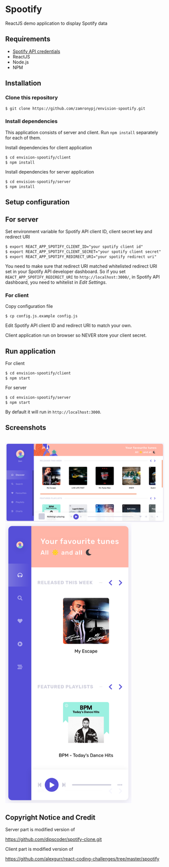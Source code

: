 # Spootify

ReactJS demo application to display Spotify data

## Requirements

- [Spotify API credentials](https://developer.spotify.com/console/)
- ReactJS
- Node.js
- NPM

## Installation

### Clone this repository

```
$ git clone https://github.com/zamronypj/envision-spootify.git
```

### Install dependencies
This application consists of server and client. Run `npm install` separately for each of them.

Install dependencies for client application
```
$ cd envision-spootify/client
$ npm install
```

Install dependencies for server application
```
$ cd envision-spootify/server
$ npm install
```

## Setup configuration

## For server
Set environment variable for Spotify API client ID, client secret key and redirect URI

```
$ export REACT_APP_SPOTIFY_CLIENT_ID="your spotify client id"
$ export REACT_APP_SPOTIFY_CLIENT_SECRET="your spotify client secret"
$ export REACT_APP_SPOTIFY_REDIRECT_URI="your spotify redirect uri"
```
You need to make sure that redirect URI matched whitelisted redirect URI set in your Spotify API developer dashboard. So if you set `REACT_APP_SPOTIFY_REDIRECT_URI` to `http://localhost:3000/`, in Spotify API dashboard, you need to whitelist in *Edit Settings*.

### For client

Copy configuration file

```
$ cp config.js.example config.js
```
Edit Spotify API client ID and redirect URI to match your own.

Client application run on browser so NEVER store your client secret.

## Run application

For client

```
$ cd envision-spootify/client
$ npm start
```

For server

```
$ cd envision-spootify/server
$ npm start
```

By default it will run in `http://localhost:3000`.

## Screenshots
&nbsp;
![screenshot-desktop](screenshot-desktop.png)
<img alt="screenshot-mobile" width=400 src="screenshot-mobile.png" />

## Copyright Notice and Credit

Server part is modified version of

https://github.com/dipscoder/spotify-clone.git


Client part is modified  version of

https://github.com/alexgurr/react-coding-challenges/tree/master/spootify
